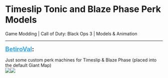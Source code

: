 # Timeslip Tonic and Blaze Phase Perk Models
Game Modding | Call of Duty: Black Ops 3 | Models & Animation

---
<p class="archive-user"><strong style="font-size: 1.4em;"><span style="text-decoration: underline;text-decoration-color: #34a7f9;"><span style="color:#34a7f9;">BetiroVal</span></span>:</strong></p>

<p class="archive-post">Just some custom perk machines for Timeslip &amp; Blaze Phase (placed into the default Giant Map)<br /><img style="max-width: 500px;" src="{{ '/wiki/threads/assets/a.1270.jpg' | relative_url }}"><img style="max-width: 500px;" src="{{ '/wiki/threads/assets/a.1271.jpg' | relative_url }}"></p>
